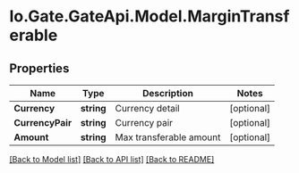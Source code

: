 
# Io.Gate.GateApi.Model.MarginTransferable

## Properties

Name | Type | Description | Notes
------------ | ------------- | ------------- | -------------
**Currency** | **string** | Currency detail | [optional] 
**CurrencyPair** | **string** | Currency pair | [optional] 
**Amount** | **string** | Max transferable amount | [optional] 

[[Back to Model list]](../README.md#documentation-for-models)
[[Back to API list]](../README.md#documentation-for-api-endpoints)
[[Back to README]](../README.md)
